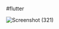 # flutter 


![Screenshot (321)](https://github.com/sajithmym/flutter/assets/84276601/677c8843-5ce5-49a1-8454-f1240740d805)
